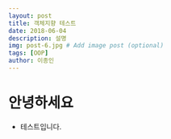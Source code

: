 ```yaml
---
layout: post
title: 객체지향 테스트
date: 2018-06-04
description: 설명
img: post-6.jpg # Add image post (optional)
tags: [OOP]
author: 이종인
---
```


# 안녕하세요

* 테스트입니다.
